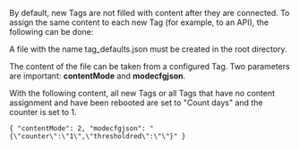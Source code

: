 By default, new Tags are not filled with content after they are connected. To assign the same content to each new Tag (for example, to an API), the following can be done:

A file with the name tag_defaults.json must be created in the root directory.

The content of the file can be taken from a configured Tag. Two parameters are important: **contentMode** and **modecfgjson**.

With the following content, all new Tags or all Tags that have no content assignment and have been rebooted are set to "Count days" and the counter is set to 1.

`{
  "contentMode": 2,
  "modecfgjson": "{\"counter\":\"1\",\"thresholdred\":\"\"}"
}`